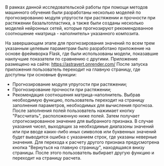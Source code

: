 В рамках данной исследовательской работы при помощи методов машинного обучения были разработаны несколько моделей по прогнозированию модуля упругости при растяжении и прочности при растяжении базальтопластика, а также были созданы несколько моделей нейронных сетей, которые прогнозируют рекомендованное соотношение «матрица - наполнитель» указанного композита.

На завершающем этапе для прогнозирования значений по всем трем указанным целевым параметрам было разработано приложение на основе фреймворка Flask, где были использованы модели, показавшие наилучшие показатели по сравнению с другими.
Приложение размещено на сайте: https://astravert.onrender.com/
После запуска приложения пользователь переходит на главную страницу, где доступны три основные функции:
- Прогнозирование модуля упругости при растяжении;
- Прогнозирование прочности при растяжении;
- Рекомендация соотношения матрица-наполнитель.
Выбрав необходимую функцию, пользователь переходит на страницу заполнения параметров, необходимых для вычисления прогноза. После заполнения полей пользователь нажимает кнопку "Рассчитать", расположенную ниже полей. Затем получает спрогнозированное значение для выбранного признака. 
В случае указания чисел, выходящих за необходимые диапазоны значений или при вводе каких-либо иных символов или буквенных значений будет выводится ошибка с указанием строк, где указаны неверные значения.
Для перехода к расчету другого признака предусмотрена кнопка "Вернуться на главную страницу", находящаяся внизу страницы. После этого пользователь выбирает другую функцию и переходит на страницу расчета.
